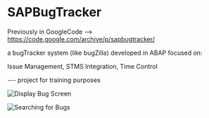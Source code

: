 # SAPBugTracker

Previously in GoogleCode --> https://code.google.com/archive/p/sapbugtracker/

a bugTracker system (like bugZilla) developed in ABAP focused on:

Issue Management, STMS Integration, Time Control

--- project for training purposes

![Display Bug Screen]((https://raw.githubusercontent.com/rayatus/sapbugtracker/master/img/SAPBugTracker_display_screen.png))

![Searching for Bugs]((https://raw.githubusercontent.com/rayatus/sapbugtracker/master/img/SAPBugTracker_advanced_search_screen.png))
